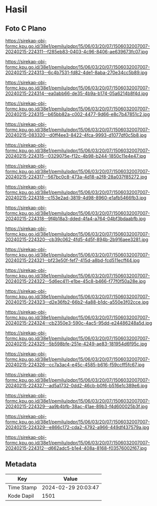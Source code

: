 # Hasil

## Foto C Plano

https://sirekap-obj-formc.kpu.go.id/38e1/pemilu/pdpr/15/06/03/20/07/1506032007007-20240215-224311--f285eb83-0403-4c96-8406-ae639673fc07.jpg

https://sirekap-obj-formc.kpu.go.id/38e1/pemilu/pdpr/15/06/03/20/07/1506032007007-20240215-224313--6c4b7531-fd82-4de1-8aba-270e34cc5b89.jpg

https://sirekap-obj-formc.kpu.go.id/38e1/pemilu/pdpr/15/06/03/20/07/1506032007007-20240215-224314--ea0abb66-de35-4b9a-b174-05a6214b8f4d.jpg

https://sirekap-obj-formc.kpu.go.id/38e1/pemilu/pdpr/15/06/03/20/07/1506032007007-20240215-224315--b65bb82a-c002-4477-9d66-e8c7b47851c2.jpg

https://sirekap-obj-formc.kpu.go.id/38e1/pemilu/pdpr/15/06/03/20/07/1506032007007-20240215-083320--d0ff4ee3-8422-4fca-9993-d1077df0c5b8.jpg

https://sirekap-obj-formc.kpu.go.id/38e1/pemilu/pdpr/15/06/03/20/07/1506032007007-20240215-224315--0329075e-f12c-4b98-b244-1850c11e4e47.jpg

https://sirekap-obj-formc.kpu.go.id/38e1/pemilu/pdpr/15/06/03/20/07/1506032007007-20240215-224317--567bc0c8-473a-4d18-a2f8-28a037f85272.jpg

https://sirekap-obj-formc.kpu.go.id/38e1/pemilu/pdpr/15/06/03/20/07/1506032007007-20240215-224318--c153e2ad-3819-4d98-8960-e1afb5466fb3.jpg

https://sirekap-obj-formc.kpu.go.id/38e1/pemilu/pdpr/15/06/03/20/07/1506032007007-20240215-224318--9f4b18a3-dded-4fa4-a764-04bf3bdaabfb.jpg

https://sirekap-obj-formc.kpu.go.id/38e1/pemilu/pdpr/15/06/03/20/07/1506032007007-20240215-224320--cb39c062-4fd5-4d5f-894b-2b916aee3281.jpg

https://sirekap-obj-formc.kpu.go.id/38e1/pemilu/pdpr/15/06/03/20/07/1506032007007-20240215-224321--bf23e50f-fef7-415d-a8bd-fcd511ecff44.jpg

https://sirekap-obj-formc.kpu.go.id/38e1/pemilu/pdpr/15/06/03/20/07/1506032007007-20240215-224322--5d6ec411-e1be-45c8-b466-f77f0f50a28e.jpg

https://sirekap-obj-formc.kpu.go.id/38e1/pemilu/pdpr/15/06/03/20/07/1506032007007-20240215-224323--d2e36fb2-66b2-4a88-b1dc-a550e3f02cce.jpg

https://sirekap-obj-formc.kpu.go.id/38e1/pemilu/pdpr/15/06/03/20/07/1506032007007-20240215-224324--cb2350e3-590c-4ac5-95dd-e24486248a5d.jpg

https://sirekap-obj-formc.kpu.go.id/38e1/pemilu/pdpr/15/06/03/20/07/1506032007007-20240215-224325--5b598bfe-251e-4249-ae83-181954d6f95c.jpg

https://sirekap-obj-formc.kpu.go.id/38e1/pemilu/pdpr/15/06/03/20/07/1506032007007-20240215-224326--cc7a3ac4-e45c-4585-b616-f59ccff5fc67.jpg

https://sirekap-obj-formc.kpu.go.id/38e1/pemilu/pdpr/15/06/03/20/07/1506032007007-20240215-224327--ad5a1732-0dd2-46cb-b0f6-b516e1c389e6.jpg

https://sirekap-obj-formc.kpu.go.id/38e1/pemilu/pdpr/15/06/03/20/07/1506032007007-20240215-224329--aa9b4bfb-38ac-41ae-89b3-f4d600025b3f.jpg

https://sirekap-obj-formc.kpu.go.id/38e1/pemilu/pdpr/15/06/03/20/07/1506032007007-20240215-224329--e866c172-cda2-4792-a966-449df437579a.jpg

https://sirekap-obj-formc.kpu.go.id/38e1/pemilu/pdpr/15/06/03/20/07/1506032007007-20240215-224312--d662adc5-b1e4-408a-8168-f03576002f67.jpg


## Metadata

| Key        | Value               |
| ---------- | ------------------- |
| Time Stamp | 2024-02-29 20:03:47 |
| Kode Dapil | 1501                |



